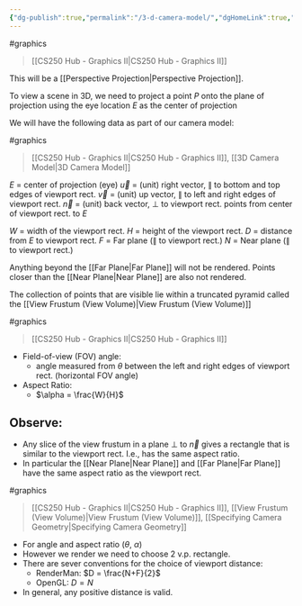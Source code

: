 ```yaml
---
{"dg-publish":true,"permalink":"/3-d-camera-model/","dgHomeLink":true,"dgPassFrontmatter":false,"dgShowLocalGraph":true}
---
```


#graphics 
> [[CS250 Hub - Graphics II|CS250 Hub - Graphics II]]

This will be a [[Perspective Projection|Perspective Projection]].

<style>
.container {font-family: sans-serif; text-align: center;}
.button-wrapper button {z-index: 1;height: 40px; width: 100px; margin: 10px;padding: 5px;}
.excalidraw .App-menu_top .buttonList { display: flex;}
.excalidraw-wrapper { height: 800px; margin: 50px; position: relative;}
:root[dir="ltr"] .excalidraw .layer-ui__wrapper .zen-mode-transition.App-menu_bottom--transition-left {transform: none;}
</style><script src="https://unpkg.com/react@17/umd/react.production.min.js"></script><script src="https://unpkg.com/react-dom@17/umd/react-dom.production.min.js"></script><script type="text/javascript" src="https://unpkg.com/@excalidraw/excalidraw@0.12.0/dist/excalidraw.production.min.js"></script><div id="3D_Camera_Model_2023-01-20_0938.55.excalidraw.md1"></div><script>(function(){const InitialData={"type":"excalidraw","version":2,"source":"https://excalidraw.com","elements":[{"type":"line","version":542,"versionNonce":421948715,"isDeleted":false,"id":"12QlB188bQ9v6uy6bTEeJ","fillStyle":"hachure","strokeWidth":1,"strokeStyle":"solid","roughness":1,"opacity":30,"angle":0,"x":68.800048828125,"y":-26.24378204345703,"strokeColor":"#495057","backgroundColor":"#868e96","width":341.98506538018296,"height":452.0000305175781,"seed":1278005669,"groupIds":[],"strokeSharpness":"sharp","boundElements":[],"updated":1674236473558,"link":null,"locked":false,"startBinding":null,"endBinding":null,"lastCommittedPoint":null,"startArrowhead":null,"endArrowhead":null,"points":[[0,0],[0,-256],[341.98506538018296,-164.36537790787534],[341.9850653801829,196.00003051757812],[0,0]]},{"type":"ellipse","version":89,"versionNonce":1273306437,"isDeleted":false,"id":"TaASRBtQgXSA4dvB15vyc","fillStyle":"hachure","strokeWidth":1,"strokeStyle":"solid","roughness":1,"opacity":100,"angle":0,"x":-206.65393647002657,"y":-100.92633731135612,"strokeColor":"#000000","backgroundColor":"#868e96","width":18.399993896484375,"height":18.399993896484375,"seed":1656009285,"groupIds":[],"strokeSharpness":"sharp","boundElements":[],"updated":1674236477128,"link":null,"locked":false},{"type":"line","version":102,"versionNonce":936742859,"isDeleted":false,"id":"JLJbGZFgndp_qwD83OG4J","fillStyle":"hachure","strokeWidth":1,"strokeStyle":"solid","roughness":1,"opacity":70,"angle":0,"x":-187.20001220703125,"y":-97.44376373291016,"strokeColor":"#364fc7","backgroundColor":"#868e96","width":336.04922241601776,"height":90.04411776347868,"seed":520707429,"groupIds":[],"strokeSharpness":"round","boundElements":[],"updated":1674236473558,"link":null,"locked":false,"startBinding":null,"endBinding":null,"lastCommittedPoint":null,"startArrowhead":null,"endArrowhead":null,"points":[[0,0],[336.04922241601776,-90.04411776347868]]},{"type":"line","version":90,"versionNonce":98854501,"isDeleted":false,"id":"xh3qUVZXeSztB4bXj6C4C","fillStyle":"hachure","strokeWidth":1,"strokeStyle":"dashed","roughness":1,"opacity":50,"angle":0,"x":151.99993896484378,"y":-190.24376678466797,"strokeColor":"#364fc7","backgroundColor":"#868e96","width":381.5945788436726,"height":102.24795923725651,"seed":1050692363,"groupIds":[],"strokeSharpness":"round","boundElements":[],"updated":1674236473558,"link":null,"locked":false,"startBinding":null,"endBinding":null,"lastCommittedPoint":null,"startArrowhead":null,"endArrowhead":null,"points":[[0,0],[381.5945788436726,-102.24795923725651]]},{"type":"ellipse","version":34,"versionNonce":96951915,"isDeleted":false,"id":"noJCQUPo0Nha2jBhniKsj","fillStyle":"solid","strokeWidth":1,"strokeStyle":"solid","roughness":1,"opacity":100,"angle":0,"x":141.60003662109375,"y":-199.8437728881836,"strokeColor":"#364fc7","backgroundColor":"#4c6ef5","width":20.000015258789062,"height":20.000015258789062,"seed":241646571,"groupIds":[],"strokeSharpness":"sharp","boundElements":[],"updated":1674236473558,"link":null,"locked":false},{"type":"text","version":89,"versionNonce":599019973,"isDeleted":false,"id":"EGJJiblx","fillStyle":"hachure","strokeWidth":1,"strokeStyle":"solid","roughness":1,"opacity":100,"angle":0,"x":130.5999755859375,"y":-224.8437728881836,"strokeColor":"#364fc7","backgroundColor":"#868e96","width":20,"height":25,"seed":2060425419,"groupIds":[],"strokeSharpness":"sharp","boundElements":[],"updated":1674236473558,"link":null,"locked":false,"fontSize":20,"fontFamily":1,"text":"P'","rawText":"P'","baseline":18,"textAlign":"left","verticalAlign":"top","containerId":null,"originalText":"P'"},{"type":"ellipse","version":47,"versionNonce":1573280011,"isDeleted":false,"id":"fIev5i_XOstAZPdsSOZYJ","fillStyle":"hachure","strokeWidth":1,"strokeStyle":"solid","roughness":1,"opacity":100,"angle":0,"x":527.2000732421875,"y":-305.4437942504883,"strokeColor":"#364fc7","backgroundColor":"#4c6ef5","width":20.800018310546875,"height":20.800018310546875,"seed":342979307,"groupIds":[],"strokeSharpness":"sharp","boundElements":[],"updated":1674236473558,"link":null,"locked":false},{"type":"text","version":4,"versionNonce":187683109,"isDeleted":false,"id":"zgAJm6Jc","fillStyle":"hachure","strokeWidth":1,"strokeStyle":"solid","roughness":1,"opacity":100,"angle":0,"x":546,"y":-334.84378814697266,"strokeColor":"#364fc7","backgroundColor":"#4c6ef5","width":15,"height":25,"seed":13593739,"groupIds":[],"strokeSharpness":"sharp","boundElements":[],"updated":1674236473558,"link":null,"locked":false,"fontSize":20,"fontFamily":1,"text":"P","rawText":"P","baseline":18,"textAlign":"left","verticalAlign":"top","containerId":null,"originalText":"P"},{"type":"text","version":41,"versionNonce":72854347,"isDeleted":false,"id":"bEhSzcjm","fillStyle":"hachure","strokeWidth":1,"strokeStyle":"solid","roughness":1,"opacity":100,"angle":0,"x":-218.7090469291361,"y":-127.95784675881694,"strokeColor":"#000000","backgroundColor":"#4c6ef5","width":15,"height":25,"seed":467082283,"groupIds":[],"strokeSharpness":"sharp","boundElements":[],"updated":1674236484129,"link":null,"locked":false,"fontSize":20,"fontFamily":1,"text":"E","rawText":"E","baseline":18,"textAlign":"left","verticalAlign":"top","containerId":null,"originalText":"E"},{"id":"KoBBtLrv2oQ8ixSKdW7e1","type":"arrow","x":126.03531455132168,"y":-397.78146001978905,"width":72.67585930776943,"height":105.2867735154847,"angle":0,"strokeColor":"#000000","backgroundColor":"#4c6ef5","fillStyle":"hachure","strokeWidth":1,"strokeStyle":"solid","roughness":1,"opacity":50,"groupIds":[],"strokeSharpness":"round","seed":1055574827,"version":91,"versionNonce":966121157,"isDeleted":false,"boundElements":null,"updated":1674236516060,"link":null,"locked":false,"points":[[0,0],[-72.67585930776943,50.31403320411164],[-54.04103087872386,105.2867735154847]],"lastCommittedPoint":[-54.04103087872386,105.2867735154847],"startBinding":{"elementId":"6EvRtpI4","focus":0.5336076285051589,"gap":1},"endBinding":null,"startArrowhead":null,"endArrowhead":"arrow"},{"id":"6EvRtpI4","type":"text","x":109.96271816228659,"y":-423.3198844678128,"width":191,"height":25,"angle":0,"strokeColor":"#000000","backgroundColor":"#4c6ef5","fillStyle":"hachure","strokeWidth":1,"strokeStyle":"solid","roughness":1,"opacity":50,"groupIds":[],"strokeSharpness":"sharp","seed":596989611,"version":53,"versionNonce":879469579,"isDeleted":false,"boundElements":[{"id":"KoBBtLrv2oQ8ixSKdW7e1","type":"arrow"}],"updated":1674236516060,"link":null,"locked":false,"text":"Plane of Projection","rawText":"Plane of Projection","fontSize":20,"fontFamily":1,"textAlign":"left","verticalAlign":"top","baseline":18,"containerId":null,"originalText":"Plane of Projection"},{"id":"_k4KDSYCFqc6HB-IrGbFU","type":"arrow","x":-189.82511262447588,"y":81.13360928081369,"width":44.72358112108657,"height":153.73733453962603,"angle":0,"strokeColor":"#000000","backgroundColor":"#4c6ef5","fillStyle":"hachure","strokeWidth":1,"strokeStyle":"solid","roughness":1,"opacity":50,"groupIds":[],"strokeSharpness":"round","seed":2016244043,"version":67,"versionNonce":712037451,"isDeleted":false,"boundElements":null,"updated":1674236534586,"link":null,"locked":false,"points":[[0,0],[44.72358112108657,-75.47104092038876],[9.317414214522842,-153.73733453962603]],"lastCommittedPoint":[9.317414214522842,-153.73733453962603],"startBinding":{"elementId":"Q7aSGZW7","focus":-0.2128231824524257,"gap":12.197131555285182},"endBinding":null,"startArrowhead":null,"endArrowhead":"arrow"},{"id":"Q7aSGZW7","type":"text","x":-281.60166396339395,"y":93.33074083609887,"width":200,"height":25,"angle":0,"strokeColor":"#000000","backgroundColor":"#4c6ef5","fillStyle":"hachure","strokeWidth":1,"strokeStyle":"solid","roughness":1,"opacity":50,"groupIds":[],"strokeSharpness":"sharp","seed":2010928037,"version":43,"versionNonce":284010981,"isDeleted":false,"boundElements":[{"id":"_k4KDSYCFqc6HB-IrGbFU","type":"arrow"}],"updated":1674236534586,"link":null,"locked":false,"text":"Center of projection","rawText":"Center of projection","fontSize":20,"fontFamily":1,"textAlign":"left","verticalAlign":"top","baseline":18,"containerId":null,"originalText":"Center of projection"}],"appState":{"theme":"light","viewBackgroundColor":"#ffffff","currentItemStrokeColor":"#000000","currentItemBackgroundColor":"#4c6ef5","currentItemFillStyle":"hachure","currentItemStrokeWidth":1,"currentItemStrokeStyle":"solid","currentItemRoughness":1,"currentItemOpacity":50,"currentItemFontFamily":1,"currentItemFontSize":20,"currentItemTextAlign":"left","currentItemStrokeSharpness":"sharp","currentItemStartArrowhead":null,"currentItemEndArrowhead":"arrow","currentItemLinearStrokeSharpness":"round","gridSize":null,"colorPalette":{}},"files":{}};InitialData.scrollToContent=true;App=()=>{const e=React.useRef(null),t=React.useRef(null),[n,i]=React.useState({width:void 0,height:void 0});return React.useEffect(()=>{i({width:t.current.getBoundingClientRect().width,height:t.current.getBoundingClientRect().height});const e=()=>{i({width:t.current.getBoundingClientRect().width,height:t.current.getBoundingClientRect().height})};return window.addEventListener("resize",e),()=>window.removeEventListener("resize",e)},[t]),React.createElement(React.Fragment,null,React.createElement("div",{className:"excalidraw-wrapper",ref:t},React.createElement(ExcalidrawLib.Excalidraw,{ref:e,width:n.width,height:n.height,initialData:InitialData,viewModeEnabled:!0,zenModeEnabled:!0,gridModeEnabled:!1})))},excalidrawWrapper=document.getElementById("3D_Camera_Model_2023-01-20_0938.55.excalidraw.md1");ReactDOM.render(React.createElement(App),excalidrawWrapper);})();</script>

To view a scene in 3D, we need to project a point $P$ onto the plane of projection using the eye location $E$ as the center of projection

We will have the following data as part of our camera model:

<div class="transclusion internal-embed is-loaded"><div class="markdown-embed">

<div class="markdown-embed-title">



</div>


#graphics 
> [[CS250 Hub - Graphics II|CS250 Hub - Graphics II]], [[3D Camera Model|3D Camera Model]]

<style>
.container {font-family: sans-serif; text-align: center;}
.button-wrapper button {z-index: 1;height: 40px; width: 100px; margin: 10px;padding: 5px;}
.excalidraw .App-menu_top .buttonList { display: flex;}
.excalidraw-wrapper { height: 800px; margin: 50px; position: relative;}
:root[dir="ltr"] .excalidraw .layer-ui__wrapper .zen-mode-transition.App-menu_bottom--transition-left {transform: none;}
</style><script src="https://unpkg.com/react@17/umd/react.production.min.js"></script><script src="https://unpkg.com/react-dom@17/umd/react-dom.production.min.js"></script><script type="text/javascript" src="https://unpkg.com/@excalidraw/excalidraw@0.12.0/dist/excalidraw.production.min.js"></script><div id="3D_Camera_Data_2023-01-20_0945.45.excalidraw.md1"></div><script>(function(){const InitialData={"type":"excalidraw","version":2,"source":"https://excalidraw.com","elements":[{"type":"line","version":1848,"versionNonce":149688555,"isDeleted":false,"id":"Dj_3G3KXmddU-7juGEVwh","fillStyle":"hachure","strokeWidth":1,"strokeStyle":"solid","roughness":1,"opacity":40,"angle":0,"x":-40.31833059653931,"y":49.07273291640931,"strokeColor":"#495057","backgroundColor":"#868e96","width":340.8948793909088,"height":557.9902765621121,"seed":189305899,"groupIds":[],"strokeSharpness":"sharp","boundElements":[],"updated":1674237230487,"link":null,"locked":false,"startBinding":null,"endBinding":null,"lastCommittedPoint":null,"startArrowhead":null,"endArrowhead":null,"points":[[0,0],[0,-280.9164752870149],[340.8948793909087,-84.10072490530882],[340.8948793909088,277.07380127509714],[0,0]]},{"type":"ellipse","version":242,"versionNonce":729302123,"isDeleted":false,"id":"fl5OxgTMwqS4IH6lX0QKo","fillStyle":"hachure","strokeWidth":1,"strokeStyle":"solid","roughness":1,"opacity":100,"angle":0,"x":-304.3531044883296,"y":5.011753573673332,"strokeColor":"#000000","backgroundColor":"#868e96","width":18.399993896484375,"height":18.399993896484375,"seed":442128389,"groupIds":[],"strokeSharpness":"sharp","boundElements":[],"updated":1674237093009,"link":null,"locked":false},{"type":"text","version":244,"versionNonce":443337669,"isDeleted":false,"id":"KgrwXGls","fillStyle":"hachure","strokeWidth":1,"strokeStyle":"solid","roughness":1,"opacity":100,"angle":0,"x":-310.8082088439235,"y":-18.019755873787517,"strokeColor":"#000000","backgroundColor":"#4c6ef5","width":15,"height":25,"seed":631482027,"groupIds":[],"strokeSharpness":"sharp","boundElements":[],"updated":1674237093009,"link":null,"locked":false,"fontSize":20,"fontFamily":1,"text":"E","rawText":"E","baseline":18,"textAlign":"left","verticalAlign":"top","containerId":null,"originalText":"E"},{"type":"line","version":241,"versionNonce":678067979,"isDeleted":false,"id":"El5NpuQH51H5zq-vmp5Tp","fillStyle":"hachure","strokeWidth":1,"strokeStyle":"dotted","roughness":1,"opacity":100,"angle":0,"x":-285.6000061035156,"y":14.556282043457031,"strokeColor":"#000000","backgroundColor":"transparent","width":389.6000061035156,"height":0,"seed":1480048741,"groupIds":[],"strokeSharpness":"round","boundElements":[],"updated":1674237093009,"link":null,"locked":false,"startBinding":null,"endBinding":null,"lastCommittedPoint":null,"startArrowhead":null,"endArrowhead":null,"points":[[0,0],[389.6000061035156,0]]},{"type":"arrow","version":89,"versionNonce":1221135141,"isDeleted":false,"id":"EsjYoHFDVrCzf94dBzz5d","fillStyle":"hachure","strokeWidth":2,"strokeStyle":"solid","roughness":1,"opacity":100,"angle":0,"x":99.20001220703125,"y":14.556251525878906,"strokeColor":"#000000","backgroundColor":"transparent","width":61.60003662109375,"height":0,"seed":2117035883,"groupIds":[],"strokeSharpness":"round","boundElements":[],"updated":1674237093009,"link":null,"locked":false,"startBinding":{"elementId":"aHr0g8QX","focus":-1.1232838935252818,"gap":9.909823404655057},"endBinding":{"elementId":"blu2QW8O","focus":2.4616674692887046,"gap":10.962506019665284},"lastCommittedPoint":null,"startArrowhead":null,"endArrowhead":"arrow","points":[[0,0],[-61.60003662109375,0]]},{"type":"arrow","version":49,"versionNonce":1283220907,"isDeleted":false,"id":"l_S1rlZHsdF8L-we8BCg6","fillStyle":"hachure","strokeWidth":2,"strokeStyle":"solid","roughness":1,"opacity":100,"angle":0,"x":99.20001220703125,"y":14.556251525878906,"strokeColor":"#000000","backgroundColor":"transparent","width":0,"height":71.19998168945312,"seed":1754858827,"groupIds":[],"strokeSharpness":"round","boundElements":[],"updated":1674237093010,"link":null,"locked":false,"startBinding":{"elementId":"aHr0g8QX","focus":-2.4156890578078656,"gap":9.909823404655057},"endBinding":null,"lastCommittedPoint":null,"startArrowhead":null,"endArrowhead":"arrow","points":[[0,0],[0,-71.19998168945312]]},{"type":"arrow","version":233,"versionNonce":338058885,"isDeleted":false,"id":"AyeV-BOqo4CHK73dEUeyK","fillStyle":"hachure","strokeWidth":2,"strokeStyle":"solid","roughness":1,"opacity":100,"angle":0,"x":101.5999755859375,"y":14.556251525878906,"strokeColor":"#000000","backgroundColor":"transparent","width":30.000015258789062,"height":30.000015258789062,"seed":577526539,"groupIds":[],"strokeSharpness":"round","boundElements":[],"updated":1674237093010,"link":null,"locked":false,"startBinding":{"elementId":"aHr0g8QX","focus":1.615644839530603,"gap":7.509860025748807},"endBinding":{"elementId":"zigCSyF0","focus":-0.5729926181751853,"gap":10.699932225102657},"lastCommittedPoint":null,"startArrowhead":null,"endArrowhead":"arrow","points":[[0,0],[30.000015258789062,30.000015258789062]]},{"type":"image","version":5,"versionNonce":1859680331,"isDeleted":false,"id":"kR18ZlwD","fillStyle":"hachure","strokeWidth":1,"strokeStyle":"solid","roughness":1,"opacity":100,"angle":0,"x":69.08107772353208,"y":-44.324970048713624,"strokeColor":"#000000","backgroundColor":"transparent","width":0,"height":17,"seed":46595,"groupIds":[],"strokeSharpness":"sharp","boundElements":[],"updated":1674237093010,"link":null,"locked":false,"status":"pending","fileId":"c9a01ceed11664c458b3c95a53d08366bcc7c316","scale":[1,1]},{"type":"image","version":96,"versionNonce":1665287653,"isDeleted":false,"id":"Mt0wBFPP","fillStyle":"hachure","strokeWidth":1,"strokeStyle":"solid","roughness":1,"opacity":100,"angle":0,"x":73.79990781104016,"y":-57.90620108802466,"strokeColor":"#000000","backgroundColor":"transparent","width":9,"height":16,"seed":20523,"groupIds":[],"strokeSharpness":"sharp","boundElements":[],"updated":1674237093010,"link":null,"locked":false,"status":"pending","fileId":"f91d008d8bfd71f6a050c235f278ff63a72ca7d3","scale":[1,1]},{"type":"image","version":5,"versionNonce":492386027,"isDeleted":false,"id":"QdHRpSSW","fillStyle":"hachure","strokeWidth":1,"strokeStyle":"solid","roughness":1,"opacity":100,"angle":0,"x":-21.700092188959843,"y":-329.40622397620825,"strokeColor":"#000000","backgroundColor":"transparent","width":0,"height":17,"seed":14944,"groupIds":[],"strokeSharpness":"sharp","boundElements":[],"updated":1674237093010,"link":null,"locked":false,"status":"pending","fileId":"4d588f74226ed3be34ce1cb5b3eed5b8cf1988f6","scale":[1,1]},{"type":"image","version":105,"versionNonce":1764376901,"isDeleted":false,"id":"blu2QW8O","fillStyle":"hachure","strokeWidth":1,"strokeStyle":"solid","roughness":1,"opacity":100,"angle":0,"x":33.799892552251094,"y":-11.406254493786378,"strokeColor":"#000000","backgroundColor":"transparent","width":11,"height":15,"seed":92262,"groupIds":[],"strokeSharpness":"sharp","boundElements":[{"id":"EsjYoHFDVrCzf94dBzz5d","type":"arrow"}],"updated":1674237093010,"link":null,"locked":false,"status":"pending","fileId":"2bf0e4d8a60dabf333e303f5412ed756565555dd","scale":[1,1]},{"type":"image","version":90,"versionNonce":1183392139,"isDeleted":false,"id":"zigCSyF0","fillStyle":"hachure","strokeWidth":1,"strokeStyle":"solid","roughness":1,"opacity":100,"angle":0,"x":142.29992306982922,"y":45.59379128258081,"strokeColor":"#000000","backgroundColor":"transparent","width":10,"height":15,"seed":97263,"groupIds":[],"strokeSharpness":"sharp","boundElements":[{"id":"AyeV-BOqo4CHK73dEUeyK","type":"arrow"}],"updated":1674237093010,"link":null,"locked":false,"status":"pending","fileId":"2447d91befa67ad26f5ec9342cd44453374e92fd","scale":[1,1]},{"type":"arrow","version":154,"versionNonce":456904869,"isDeleted":false,"id":"5boevIfwCrjmjIMKJNtnE","fillStyle":"hachure","strokeWidth":2,"strokeStyle":"solid","roughness":1,"opacity":100,"angle":0,"x":-309.3408243128039,"y":-212.2943389732095,"strokeColor":"#000000","backgroundColor":"transparent","width":397.6030009224402,"height":0,"seed":1984157323,"groupIds":[],"strokeSharpness":"round","boundElements":[],"updated":1674237093010,"link":null,"locked":false,"startBinding":null,"endBinding":null,"lastCommittedPoint":null,"startArrowhead":"bar","endArrowhead":"bar","points":[[0,0],[397.6030009224402,0]]},{"type":"image","version":113,"versionNonce":597866539,"isDeleted":false,"id":"92D9EJ6l","fillStyle":"hachure","strokeWidth":1,"strokeStyle":"solid","roughness":1,"opacity":100,"angle":0,"x":-132.9793907609768,"y":-246.0267275151918,"strokeColor":"#000000","backgroundColor":"transparent","width":15,"height":12,"seed":30346,"groupIds":[],"strokeSharpness":"sharp","boundElements":[],"updated":1674237093010,"link":null,"locked":false,"status":"pending","fileId":"283a2713d8d06df3a3c5b5abce68095009afbccb","scale":[1,1]},{"type":"arrow","version":183,"versionNonce":1730442245,"isDeleted":false,"id":"7t9RpMvhKxCdnlCIBmPfq","fillStyle":"hachure","strokeWidth":2,"strokeStyle":"solid","roughness":1,"opacity":100,"angle":0,"x":-53.48735646327327,"y":64.20479093196741,"strokeColor":"#000000","backgroundColor":"transparent","width":329.6818427231592,"height":285.87026371145436,"seed":1572057003,"groupIds":[],"strokeSharpness":"round","boundElements":[],"updated":1674237093010,"link":null,"locked":false,"startBinding":null,"endBinding":null,"lastCommittedPoint":null,"startArrowhead":"bar","endArrowhead":"bar","points":[[0,0],[329.6818427231592,285.87026371145436]]},{"type":"image","version":69,"versionNonce":1653635787,"isDeleted":false,"id":"A8dnR5FT","fillStyle":"hachure","strokeWidth":1,"strokeStyle":"solid","roughness":1,"opacity":100,"angle":0,"x":50.648776444497,"y":207.97327960387446,"strokeColor":"#000000","backgroundColor":"transparent","width":19,"height":13,"seed":5201,"groupIds":[],"strokeSharpness":"sharp","boundElements":[],"updated":1674237093010,"link":null,"locked":false,"status":"pending","fileId":"5c692bba408ed6c1236b38ae4480f14d33588a9c","scale":[1,1]},{"type":"arrow","version":87,"versionNonce":685878117,"isDeleted":false,"id":"RDQOABmooxD646Mc2f9yP","fillStyle":"hachure","strokeWidth":2,"strokeStyle":"solid","roughness":1,"opacity":100,"angle":0,"x":335.3399946689709,"y":325.97874259260027,"strokeColor":"#000000","backgroundColor":"transparent","width":0,"height":359.2546387096395,"seed":2057598603,"groupIds":[],"strokeSharpness":"round","boundElements":[],"updated":1674237093010,"link":null,"locked":false,"startBinding":null,"endBinding":null,"lastCommittedPoint":null,"startArrowhead":"bar","endArrowhead":"bar","points":[[0,0],[0,-359.2546387096395]]},{"type":"image","version":76,"versionNonce":267184491,"isDeleted":false,"id":"7c80EORY","fillStyle":"hachure","strokeWidth":1,"strokeStyle":"solid","roughness":1,"opacity":100,"angle":0,"x":358.8295370528658,"y":137.27953160550305,"strokeColor":"#000000","backgroundColor":"transparent","width":16,"height":12,"seed":29499,"groupIds":[],"strokeSharpness":"sharp","boundElements":[],"updated":1674237093010,"link":null,"locked":false,"status":"pending","fileId":"c8a0d9384eb061806957423b64c1dbf018a582d1","scale":[1,1]},{"type":"ellipse","version":51,"versionNonce":1623258821,"isDeleted":false,"id":"Z-DunZ3GzHVJ0_DHTG13X","fillStyle":"hachure","strokeWidth":2,"strokeStyle":"solid","roughness":1,"opacity":100,"angle":0,"x":95.33506096106203,"y":10.033124740885867,"strokeColor":"#000000","backgroundColor":"transparent","width":7.3769491409477865,"height":7.3769491409477865,"seed":1035836907,"groupIds":[],"strokeSharpness":"sharp","boundElements":[],"updated":1674237093010,"link":null,"locked":false},{"type":"image","version":48,"versionNonce":1090683915,"isDeleted":false,"id":"aHr0g8QX","fillStyle":"hachure","strokeWidth":1,"strokeStyle":"solid","roughness":1,"opacity":100,"angle":0,"x":109.10983561168631,"y":0.7549062179645745,"strokeColor":"#000000","backgroundColor":"transparent","width":14,"height":13,"seed":76807,"groupIds":[],"strokeSharpness":"sharp","boundElements":[{"id":"EsjYoHFDVrCzf94dBzz5d","type":"arrow"},{"id":"l_S1rlZHsdF8L-we8BCg6","type":"arrow"},{"id":"AyeV-BOqo4CHK73dEUeyK","type":"arrow"}],"updated":1674237093010,"link":null,"locked":false,"status":"pending","fileId":"02f95206eb56aba2b36e8bc7e7411a9d1eeed9c4","scale":[1,1]},{"type":"line","version":312,"versionNonce":694146597,"isDeleted":false,"id":"kzgH3Y-yZXnf0vGCghihG","fillStyle":"hachure","strokeWidth":2,"strokeStyle":"dotted","roughness":1,"opacity":30,"angle":0,"x":-294.59026870723585,"y":7.275108279185474,"strokeColor":"#c92a2a","backgroundColor":"transparent","width":361.2567478363393,"height":341.18690192866876,"seed":1710586859,"groupIds":[],"strokeSharpness":"round","boundElements":[],"updated":1674237093010,"link":null,"locked":false,"startBinding":null,"endBinding":null,"lastCommittedPoint":null,"startArrowhead":null,"endArrowhead":null,"points":[[0,0],[361.2567478363393,-341.18690192866876]]},{"type":"line","version":207,"versionNonce":2110507691,"isDeleted":false,"id":"p7VvcpKVqwjfAFgU4XVQZ","fillStyle":"hachure","strokeWidth":2,"strokeStyle":"dotted","roughness":1,"opacity":30,"angle":0,"x":-292.0815319875054,"y":13.546926153425034,"strokeColor":"#c92a2a","backgroundColor":"transparent","width":826.6256628150214,"height":70.24429320124136,"seed":658703115,"groupIds":[],"strokeSharpness":"round","boundElements":[],"updated":1674237093010,"link":null,"locked":false,"startBinding":null,"endBinding":null,"lastCommittedPoint":null,"startArrowhead":null,"endArrowhead":null,"points":[[0,0],[826.6256628150214,-70.24429320124136]]},{"type":"line","version":103,"versionNonce":1839974789,"isDeleted":false,"id":"MbnniNCEuknPPIeeJVsvE","fillStyle":"hachure","strokeWidth":2,"strokeStyle":"dotted","roughness":1,"opacity":30,"angle":0,"x":-293.33587642228406,"y":18.564399592885934,"strokeColor":"#c92a2a","backgroundColor":"transparent","width":788.9946598692376,"height":406.4137695406222,"seed":629618763,"groupIds":[],"strokeSharpness":"round","boundElements":[],"updated":1674237093010,"link":null,"locked":false,"startBinding":null,"endBinding":null,"lastCommittedPoint":null,"startArrowhead":null,"endArrowhead":null,"points":[[0,0],[788.9946598692376,406.4137695406222]]},{"type":"line","version":111,"versionNonce":1794325835,"isDeleted":false,"id":"ZaZZNyFRqBn10FGLrDTND","fillStyle":"hachure","strokeWidth":2,"strokeStyle":"dotted","roughness":1,"opacity":30,"angle":0,"x":-287.0640585480445,"y":17.310007307934256,"strokeColor":"#c92a2a","backgroundColor":"transparent","width":408.92255411052565,"height":53.937671998598944,"seed":2124259941,"groupIds":[],"strokeSharpness":"round","boundElements":[],"updated":1674237093010,"link":null,"locked":false,"startBinding":null,"endBinding":null,"lastCommittedPoint":null,"startArrowhead":null,"endArrowhead":null,"points":[[0,0],[408.92255411052565,53.937671998598944]]},{"type":"line","version":2508,"versionNonce":980440971,"isDeleted":false,"id":"tYi5lyW4bH7MQEoRWGSSa","fillStyle":"hachure","strokeWidth":0.5,"strokeStyle":"solid","roughness":1,"opacity":20,"angle":0,"x":99.55120718165892,"y":50.12506503979657,"strokeColor":"#5c940d","backgroundColor":"#82c91e","width":590.1473706303759,"height":930.3228014311662,"seed":1159094757,"groupIds":[],"strokeSharpness":"sharp","boundElements":[],"updated":1674237184653,"link":null,"locked":false,"startBinding":null,"endBinding":null,"lastCommittedPoint":null,"startArrowhead":null,"endArrowhead":null,"points":[[0,0],[5.684341886080802e-14,-458.11500543198827],[590.1473706303759,-122.78696391125521],[590.1473706303759,472.207795999178],[0,0]]},{"type":"arrow","version":286,"versionNonce":2025006091,"isDeleted":false,"id":"P4BinsjdPyrUPM4U31B6h","fillStyle":"hachure","strokeWidth":2,"strokeStyle":"solid","roughness":1,"opacity":100,"angle":0,"x":-314.22205599352674,"y":-263.36795832579116,"strokeColor":"#000000","backgroundColor":"transparent","width":679.9443837620013,"height":0,"seed":136944011,"groupIds":[],"strokeSharpness":"round","boundElements":[],"updated":1674237150259,"link":null,"locked":false,"startBinding":null,"endBinding":null,"lastCommittedPoint":null,"startArrowhead":"bar","endArrowhead":"bar","points":[[0,0],[679.9443837620013,0]]},{"id":"DShnyoEy","type":"image","x":9.173020698049697,"y":-291.01812621210377,"width":14,"height":12,"angle":0,"strokeColor":"#000000","backgroundColor":"transparent","fillStyle":"hachure","strokeWidth":1,"strokeStyle":"solid","roughness":1,"opacity":100,"strokeSharpness":"sharp","seed":40232,"version":76,"versionNonce":2046935653,"updated":1674237160873,"isDeleted":false,"groupIds":[],"boundElements":[],"link":null,"locked":false,"fileId":"9dde150f6df7db63f43674d711bca508c74ccce1","scale":[1,1]},{"type":"line","version":2187,"versionNonce":1792921349,"isDeleted":false,"id":"xSGF_gflDeWg6MGr5aF4R","fillStyle":"hachure","strokeWidth":0.5,"strokeStyle":"solid","roughness":1,"opacity":20,"angle":0,"x":-250.78107315666557,"y":23.213404371017532,"strokeColor":"#e67700","backgroundColor":"#fab005","width":77.79822201540263,"height":127.34321939941935,"seed":2081374341,"groupIds":[],"strokeSharpness":"sharp","boundElements":[],"updated":1674237216960,"link":null,"locked":false,"startBinding":null,"endBinding":null,"lastCommittedPoint":null,"startArrowhead":null,"endArrowhead":null,"points":[[0,0],[0,-64.11009268080659],[77.7982220154026,-19.193268257739646],[77.79822201540263,63.233126718612766],[0,0]]},{"type":"arrow","version":386,"versionNonce":1033642757,"isDeleted":false,"id":"HGXtZWqfz47uqXZ_9ryw3","fillStyle":"hachure","strokeWidth":2,"strokeStyle":"solid","roughness":1,"opacity":100,"angle":0,"x":-297.3781902087459,"y":-63.865112585182324,"strokeColor":"#000000","backgroundColor":"transparent","width":60.15689600853079,"height":0,"seed":581054667,"groupIds":[],"strokeSharpness":"round","boundElements":[],"updated":1674237198110,"link":null,"locked":false,"startBinding":null,"endBinding":null,"lastCommittedPoint":null,"startArrowhead":"bar","endArrowhead":"bar","points":[[0,0],[60.15689600853079,0]]},{"id":"rxKARxD8","type":"image","x":-277.77305139723455,"y":-91.98078963534195,"width":16,"height":12,"angle":0,"strokeColor":"#000000","backgroundColor":"transparent","fillStyle":"hachure","strokeWidth":1,"strokeStyle":"solid","roughness":1,"opacity":100,"strokeSharpness":"sharp","seed":16783,"version":45,"versionNonce":2043102757,"updated":1674237205747,"isDeleted":false,"groupIds":[],"boundElements":[],"link":null,"locked":false,"fileId":"4a53f775a9f741f77336d0a9e834391b68f53640","scale":[1,1]}],"appState":{"theme":"light","viewBackgroundColor":"#ffffff","currentItemStrokeColor":"#e67700","currentItemBackgroundColor":"#fab005","currentItemFillStyle":"hachure","currentItemStrokeWidth":1,"currentItemStrokeStyle":"dotted","currentItemRoughness":1,"currentItemOpacity":40,"currentItemFontFamily":1,"currentItemFontSize":20,"currentItemTextAlign":"left","currentItemStrokeSharpness":"sharp","currentItemStartArrowhead":"bar","currentItemEndArrowhead":"bar","currentItemLinearStrokeSharpness":"round","gridSize":null,"colorPalette":{}},"files":{}};InitialData.scrollToContent=true;App=()=>{const e=React.useRef(null),t=React.useRef(null),[n,i]=React.useState({width:void 0,height:void 0});return React.useEffect(()=>{i({width:t.current.getBoundingClientRect().width,height:t.current.getBoundingClientRect().height});const e=()=>{i({width:t.current.getBoundingClientRect().width,height:t.current.getBoundingClientRect().height})};return window.addEventListener("resize",e),()=>window.removeEventListener("resize",e)},[t]),React.createElement(React.Fragment,null,React.createElement("div",{className:"excalidraw-wrapper",ref:t},React.createElement(ExcalidrawLib.Excalidraw,{ref:e,width:n.width,height:n.height,initialData:InitialData,viewModeEnabled:!0,zenModeEnabled:!0,gridModeEnabled:!1})))},excalidrawWrapper=document.getElementById("3D_Camera_Data_2023-01-20_0945.45.excalidraw.md1");ReactDOM.render(React.createElement(App),excalidrawWrapper);})();</script>

$E$ = center of projection (eye)
$\vec{u}$ = (unit) right vector, $\parallel$ to bottom and top edges of viewport rect.
$\vec{v}$ = (unit) up vector, $\|$ to left and right edges of viewport rect.
$\vec{n}$ = (unit) back vector, $\perp$ to viewport rect. points from center of viewport rect. to $E$

$W$ = width of the viewport rect.
$H$ = height of the viewport rect.
$D$ = distance from $E$ to viewport rect.
$F$ = Far plane ($\|$ to viewport rect.)
$N$ = Near plane ($\|$ to viewport rect.)

</div></div>


Anything beyond the [[Far Plane|Far Plane]] will not be rendered. Points closer than the [[Near Plane|Near Plane]] are also not rendered.

The collection of points that are visible lie within a truncated pyramid called the [[View Frustum (View Volume)|View Frustum (View Volume)]]


<div class="transclusion internal-embed is-loaded"><div class="markdown-embed">

<div class="markdown-embed-title">



</div>

#graphics 
> [[CS250 Hub - Graphics II|CS250 Hub - Graphics II]]

- Field-of-view (FOV) angle: 
	- angle measured from $\theta$ between the left and right edges of viewport rect. (horizontal FOV angle)
- Aspect Ratio:
	- $\alpha = \frac{W}{H}$

<style>
.container {font-family: sans-serif; text-align: center;}
.button-wrapper button {z-index: 1;height: 40px; width: 100px; margin: 10px;padding: 5px;}
.excalidraw .App-menu_top .buttonList { display: flex;}
.excalidraw-wrapper { height: 800px; margin: 50px; position: relative;}
:root[dir="ltr"] .excalidraw .layer-ui__wrapper .zen-mode-transition.App-menu_bottom--transition-left {transform: none;}
</style><script src="https://unpkg.com/react@17/umd/react.production.min.js"></script><script src="https://unpkg.com/react-dom@17/umd/react-dom.production.min.js"></script><script type="text/javascript" src="https://unpkg.com/@excalidraw/excalidraw@0.12.0/dist/excalidraw.production.min.js"></script><div id="Specifying_Camera_Geometry_2023-01-24_0927.01.excalidraw.md1"></div><script>(function(){const InitialData={"type":"excalidraw","version":2,"source":"https://excalidraw.com","elements":[{"type":"line","version":184,"versionNonce":1308046549,"isDeleted":false,"id":"qxTO6Ghrs2LeMKfRT-vYa","fillStyle":"hachure","strokeWidth":2,"strokeStyle":"solid","roughness":0,"opacity":100,"angle":0,"x":13.60003662109375,"y":128.15942760825624,"strokeColor":"#1864ab","backgroundColor":"transparent","width":212.0989394601094,"height":367.3661393763848,"seed":1656663477,"groupIds":[],"strokeSharpness":"round","boundElements":[],"updated":1674581498167,"link":null,"locked":false,"startBinding":null,"endBinding":null,"lastCommittedPoint":null,"startArrowhead":null,"endArrowhead":null,"points":[[0,0],[-212.0989394601094,-367.3661393763848]]},{"type":"line","version":140,"versionNonce":400748283,"isDeleted":false,"id":"QVAn7C2OPbFl4WBDikQJQ","fillStyle":"hachure","strokeWidth":2,"strokeStyle":"solid","roughness":0,"opacity":100,"angle":0,"x":16,"y":129.75946422935,"strokeColor":"#1864ab","backgroundColor":"transparent","width":220.58407438243333,"height":382.0628241709269,"seed":1073513589,"groupIds":[],"strokeSharpness":"round","boundElements":[],"updated":1674581498167,"link":null,"locked":false,"startBinding":null,"endBinding":null,"lastCommittedPoint":null,"startArrowhead":null,"endArrowhead":null,"points":[[0,0],[220.58407438243333,-382.0628241709269]]},{"type":"line","version":85,"versionNonce":198558613,"isDeleted":false,"id":"C2pbzrYN6zYgWEzBKtF6F","fillStyle":"hachure","strokeWidth":2,"strokeStyle":"solid","roughness":0,"opacity":100,"angle":0,"x":-173.5999755859375,"y":-191.8437728881836,"strokeColor":"#1864ab","backgroundColor":"transparent","width":373.5999755859375,"height":0,"seed":587607765,"groupIds":[],"strokeSharpness":"round","boundElements":[],"updated":1674581504692,"link":null,"locked":false,"startBinding":null,"endBinding":null,"lastCommittedPoint":null,"startArrowhead":null,"endArrowhead":null,"points":[[0,0],[373.5999755859375,0]]},{"type":"line","version":91,"versionNonce":304083707,"isDeleted":false,"id":"47ixaQdVtZpXF6n2gCapA","fillStyle":"hachure","strokeWidth":2,"strokeStyle":"solid","roughness":0,"opacity":70,"angle":0,"x":14.587700338950299,"y":128.23215950501952,"strokeColor":"#c92a2a","backgroundColor":"transparent","width":1.9539925233402755e-14,"height":318.81795500604375,"seed":1450608283,"groupIds":[],"strokeSharpness":"round","boundElements":[],"updated":1674581465684,"link":null,"locked":false,"startBinding":null,"endBinding":null,"lastCommittedPoint":null,"startArrowhead":null,"endArrowhead":null,"points":[[0,0],[1.9539925233402755e-14,-318.81795500604375]]},{"type":"rectangle","version":53,"versionNonce":373886517,"isDeleted":false,"id":"ykmoO3to-S_Tlieo79GWG","fillStyle":"hachure","strokeWidth":2,"strokeStyle":"solid","roughness":0,"opacity":70,"angle":0,"x":15.14510839814102,"y":-191.7005372019426,"strokeColor":"#c92a2a","backgroundColor":"transparent","width":11.704846330507166,"height":11.704846330507166,"seed":1888213557,"groupIds":[],"strokeSharpness":"sharp","boundElements":[],"updated":1674581465684,"link":null,"locked":false},{"type":"line","version":168,"versionNonce":423484315,"isDeleted":false,"id":"Ms6TCO8mnSLA1VKaQvPOp","fillStyle":"hachure","strokeWidth":2,"strokeStyle":"solid","roughness":0,"opacity":100,"angle":0,"x":-6.592487658094797,"y":89.21598735155233,"strokeColor":"#000000","backgroundColor":"transparent","width":47.93415891614552,"height":16.72126371763602,"seed":1147697211,"groupIds":[],"strokeSharpness":"round","boundElements":[],"updated":1674581465684,"link":null,"locked":false,"startBinding":null,"endBinding":null,"lastCommittedPoint":null,"startArrowhead":null,"endArrowhead":null,"points":[[0,0],[6.13110593271665,-10.590072736390368],[22.8523271260882,-16.721221193371548],[40.13095637865024,-12.2622118654333],[47.93415891614552,0.00004252426447237667]]},{"type":"image","version":87,"versionNonce":114524053,"isDeleted":false,"id":"avlidfMe","fillStyle":"hachure","strokeWidth":1,"strokeStyle":"solid","roughness":1,"opacity":100,"angle":0,"x":-1.8139060655450976,"y":51.0545249488643,"strokeColor":"#000000","backgroundColor":"transparent","width":8,"height":13,"seed":19963,"groupIds":[],"strokeSharpness":"sharp","boundElements":[],"updated":1674581465684,"link":null,"locked":false,"status":"pending","fileId":"1f56ebbc0475f84c6243be5b369494e86700acc6","scale":[1,1]},{"type":"line","version":102,"versionNonce":567652411,"isDeleted":false,"id":"QG5_gJPrkCzbzjfEIr5F4","fillStyle":"hachure","strokeWidth":2,"strokeStyle":"solid","roughness":0,"opacity":40,"angle":0,"x":15.702431408802795,"y":59.675188757821275,"strokeColor":"#c92a2a","backgroundColor":"transparent","width":34.55721598085984,"height":10.590072736390368,"seed":490128981,"groupIds":[],"strokeSharpness":"round","boundElements":[],"updated":1674581465684,"link":null,"locked":false,"startBinding":null,"endBinding":null,"lastCommittedPoint":null,"startArrowhead":null,"endArrowhead":null,"points":[[0,0],[19.508091392266692,0.5573655349261912],[34.55721598085984,10.590072736390368]]},{"type":"image","version":95,"versionNonce":1405666549,"isDeleted":false,"id":"sOHo2GhA","fillStyle":"hachure","strokeWidth":1,"strokeStyle":"solid","roughness":1,"opacity":60,"angle":0,"x":25.41544904435773,"y":13.415348886013078,"strokeColor":"#000000","backgroundColor":"transparent","width":26,"height":37,"seed":5164,"groupIds":[],"strokeSharpness":"sharp","boundElements":[],"updated":1674581465684,"link":null,"locked":false,"status":"pending","fileId":"131d26283786733b73e3de40f48a42f3137729cd","scale":[1,1]},{"type":"arrow","version":74,"versionNonce":1036644571,"isDeleted":false,"id":"4qXHsbCmdnls3kEqrkA9u","fillStyle":"hachure","strokeWidth":2,"strokeStyle":"solid","roughness":0,"opacity":100,"angle":0,"x":-173.79377244551307,"y":-219.7606133384321,"strokeColor":"#000000","backgroundColor":"transparent","width":376.79530956589196,"height":0,"seed":1647791509,"groupIds":[],"strokeSharpness":"round","boundElements":[],"updated":1674581465685,"link":null,"locked":false,"startBinding":null,"endBinding":null,"lastCommittedPoint":null,"startArrowhead":"bar","endArrowhead":"bar","points":[[0,0],[376.79530956589196,0]]},{"type":"text","version":7,"versionNonce":1353604693,"isDeleted":false,"id":"NWqu5xiW","fillStyle":"hachure","strokeWidth":2,"strokeStyle":"solid","roughness":0,"opacity":100,"angle":0,"x":10.190953938120401,"y":-252.0132916770118,"strokeColor":"#000000","backgroundColor":"transparent","width":17,"height":25,"seed":1351906971,"groupIds":[],"strokeSharpness":"sharp","boundElements":[],"updated":1674581465685,"link":null,"locked":false,"fontSize":20,"fontFamily":1,"text":"W","rawText":"W","baseline":18,"textAlign":"left","verticalAlign":"top","containerId":null,"originalText":"W"},{"type":"arrow","version":109,"versionNonce":514661755,"isDeleted":false,"id":"fMus9sOgKH6KoZ_ESz1K7","fillStyle":"hachure","strokeWidth":2,"strokeStyle":"solid","roughness":0,"opacity":100,"angle":0,"x":-187.37198179923888,"y":-189.88854240088367,"strokeColor":"#000000","backgroundColor":"transparent","width":0,"height":331.3083030512346,"seed":1394972795,"groupIds":[],"strokeSharpness":"round","boundElements":[],"updated":1674581465685,"link":null,"locked":false,"startBinding":null,"endBinding":null,"lastCommittedPoint":null,"startArrowhead":"bar","endArrowhead":"bar","points":[[0,0],[0,331.3083030512346]]},{"type":"text","version":17,"versionNonce":1146735541,"isDeleted":false,"id":"1C5lt8uw","fillStyle":"hachure","strokeWidth":2,"strokeStyle":"solid","roughness":0,"opacity":100,"angle":0,"x":-222.33588124443457,"y":-39.34460839298413,"strokeColor":"#000000","backgroundColor":"transparent","width":18,"height":25,"seed":2088015605,"groupIds":[],"strokeSharpness":"sharp","boundElements":[],"updated":1674581465685,"link":null,"locked":false,"fontSize":20,"fontFamily":1,"text":"D","rawText":"D","baseline":18,"textAlign":"left","verticalAlign":"top","containerId":null,"originalText":"D"},{"type":"ellipse","version":30,"versionNonce":532788763,"isDeleted":false,"id":"hMUQkDBzpoC1xwznENvlK","fillStyle":"hachure","strokeWidth":2,"strokeStyle":"solid","roughness":0,"opacity":100,"angle":0,"x":10.190953938120401,"y":126.48375107995577,"strokeColor":"#000000","backgroundColor":"#868e96","width":10.183657015294386,"height":10.183657015294386,"seed":881494869,"groupIds":[],"strokeSharpness":"sharp","boundElements":[],"updated":1674581465685,"link":null,"locked":false},{"type":"arrow","version":104,"versionNonce":2129693973,"isDeleted":false,"id":"5ojiGNQa8k8Un4dfwrEGZ","fillStyle":"hachure","strokeWidth":2,"strokeStyle":"solid","roughness":0,"opacity":100,"angle":0,"x":17.65895872331805,"y":130.55720352672188,"strokeColor":"#000000","backgroundColor":"#868e96","width":40.73462806117743,"height":0,"seed":976798261,"groupIds":[],"strokeSharpness":"round","boundElements":[],"updated":1674581465685,"link":null,"locked":false,"startBinding":{"elementId":"aDpBrgfP","focus":-0.4888163654822664,"gap":9.13328573961087},"endBinding":{"elementId":"8iuT6CtJ","focus":-0.16336006879324336,"gap":9.766271594122031},"lastCommittedPoint":null,"startArrowhead":null,"endArrowhead":"triangle","points":[[0,0],[40.73462806117743,0]]},{"type":"image","version":148,"versionNonce":268057275,"isDeleted":false,"id":"8iuT6CtJ","fillStyle":"hachure","strokeWidth":1,"strokeStyle":"solid","roughness":1,"opacity":100,"angle":0,"x":68.15985837861751,"y":121.83200301077255,"strokeColor":"#000000","backgroundColor":"transparent","width":10,"height":15,"seed":73649,"groupIds":[],"strokeSharpness":"sharp","boundElements":[{"id":"5ojiGNQa8k8Un4dfwrEGZ","type":"arrow"}],"updated":1674581465685,"link":null,"locked":false,"status":"pending","fileId":"47a9c77886b17bb78d1cba76ac30ced78a1f1461","scale":[1,1]},{"type":"arrow","version":64,"versionNonce":803742325,"isDeleted":false,"id":"oGsG0Qm-8jBq-NmoEuG2-","fillStyle":"hachure","strokeWidth":2,"strokeStyle":"solid","roughness":0,"opacity":100,"angle":0,"x":17.65895872331805,"y":137.3463082035849,"strokeColor":"#000000","backgroundColor":"#868e96","width":0,"height":43.45028029127428,"seed":868451893,"groupIds":[],"strokeSharpness":"round","boundElements":[],"updated":1674581465685,"link":null,"locked":false,"startBinding":{"elementId":"aDpBrgfP","focus":-2.2177714319481154,"gap":9.13328573961087},"endBinding":null,"lastCommittedPoint":null,"startArrowhead":null,"endArrowhead":"triangle","points":[[0,0],[0,43.45028029127428]]},{"type":"image","version":100,"versionNonce":1006185307,"isDeleted":false,"id":"FrnXSc1n","fillStyle":"hachure","strokeWidth":1,"strokeStyle":"solid","roughness":1,"opacity":100,"angle":0,"x":33.71438679106109,"y":174.10808830391386,"strokeColor":"#000000","backgroundColor":"transparent","width":11,"height":15,"seed":4531,"groupIds":[],"strokeSharpness":"sharp","boundElements":[],"updated":1674581465685,"link":null,"locked":false,"status":"pending","fileId":"cc97889afa2102233fcae29abd296d4d90208b97","scale":[1,1]},{"type":"text","version":106,"versionNonce":2080771029,"isDeleted":false,"id":"aDpBrgfP","fillStyle":"hachure","strokeWidth":2,"strokeStyle":"solid","roughness":0,"opacity":100,"angle":0,"x":-6.474327016292818,"y":124.16740809525021,"strokeColor":"#000000","backgroundColor":"#868e96","width":15,"height":25,"seed":214049109,"groupIds":[],"strokeSharpness":"sharp","boundElements":[{"id":"5ojiGNQa8k8Un4dfwrEGZ","type":"arrow"},{"id":"oGsG0Qm-8jBq-NmoEuG2-","type":"arrow"}],"updated":1674581465685,"link":null,"locked":false,"fontSize":20,"fontFamily":1,"text":"E","rawText":"E","baseline":18,"textAlign":"left","verticalAlign":"top","containerId":null,"originalText":"E"},{"type":"arrow","version":92,"versionNonce":206063643,"isDeleted":false,"id":"SaLiCyuPh3X1K9myqE9_8","fillStyle":"hachure","strokeWidth":2,"strokeStyle":"solid","roughness":0,"opacity":100,"angle":0,"x":211.827393919004,"y":-125.39204797068578,"strokeColor":"#000000","backgroundColor":"#868e96","width":120.84608396686315,"height":53.6339373065687,"seed":1398786357,"groupIds":[],"strokeSharpness":"round","boundElements":[],"updated":1674581476121,"link":null,"locked":false,"startBinding":{"elementId":"EgYpKBrO","focus":-0.028961262203771272,"gap":5.431200866677273},"endBinding":null,"lastCommittedPoint":null,"startArrowhead":null,"endArrowhead":"triangle","points":[[0,0],[-96.40526569275016,-5.431304460193587],[-120.84608396686315,-53.6339373065687]]},{"type":"text","version":58,"versionNonce":1901337365,"isDeleted":false,"id":"EgYpKBrO","fillStyle":"hachure","strokeWidth":2,"strokeStyle":"solid","roughness":0,"opacity":100,"angle":0,"x":217.25859478568128,"y":-148.64918333112536,"strokeColor":"#000000","backgroundColor":"#868e96","width":79,"height":50,"seed":344698325,"groupIds":[],"strokeSharpness":"sharp","boundElements":[{"id":"SaLiCyuPh3X1K9myqE9_8","type":"arrow"}],"updated":1674581476121,"link":null,"locked":false,"fontSize":20,"fontFamily":1,"text":"Viewport\nRect.","rawText":"Viewport\nRect.","baseline":43,"textAlign":"left","verticalAlign":"top","containerId":null,"originalText":"Viewport\nRect."},{"type":"arrow","version":158,"versionNonce":74022619,"isDeleted":false,"id":"U2UvOiP0qCPOVVXbG897p","fillStyle":"hachure","strokeWidth":2,"strokeStyle":"solid","roughness":0,"opacity":40,"angle":0,"x":21.800532067161498,"y":-288.1243290302641,"strokeColor":"#c92a2a","backgroundColor":"#868e96","width":181.95500572105846,"height":0,"seed":1693426261,"groupIds":[],"strokeSharpness":"round","boundElements":[],"updated":1674581527206,"link":null,"locked":false,"startBinding":null,"endBinding":null,"lastCommittedPoint":null,"startArrowhead":"bar","endArrowhead":"bar","points":[[0,0],[181.95500572105846,0]]},{"type":"text","version":36,"versionNonce":1911007861,"isDeleted":false,"id":"zt2EhNTF","fillStyle":"hachure","strokeWidth":2,"strokeStyle":"solid","roughness":0,"opacity":40,"angle":0,"x":92.19979875850402,"y":-326.7280984392696,"strokeColor":"#c92a2a","backgroundColor":"#868e96","width":39,"height":25,"seed":921165237,"groupIds":[],"strokeSharpness":"sharp","boundElements":[],"updated":1674581531275,"link":null,"locked":false,"fontSize":20,"fontFamily":1,"text":"w/2","rawText":"w/2","baseline":18,"textAlign":"left","verticalAlign":"top","containerId":null,"originalText":"w/2"},{"id":"06-jK544HemvlRVaMRE9h","type":"arrow","x":15.30218228878391,"y":-269.35116094774423,"width":0,"height":76.53662764179228,"angle":0,"strokeColor":"#087f5b","backgroundColor":"#868e96","fillStyle":"hachure","strokeWidth":2,"strokeStyle":"solid","roughness":0,"opacity":90,"groupIds":[],"strokeSharpness":"round","seed":1691653077,"version":65,"versionNonce":952299675,"isDeleted":false,"boundElements":null,"updated":1674581568302,"link":null,"locked":false,"points":[[0,0],[0,-76.53662764179228]],"lastCommittedPoint":null,"startBinding":null,"endBinding":{"elementId":"wl8Nxg4w","focus":-1.5162963049727296,"gap":12.242321399470768},"startArrowhead":null,"endArrowhead":"triangle"},{"id":"wl8Nxg4w","type":"image","x":9.011441526352087,"y":-378.1301099890073,"width":5,"height":20,"angle":0,"strokeColor":"#000000","backgroundColor":"transparent","fillStyle":"hachure","strokeWidth":1,"strokeStyle":"solid","roughness":1,"opacity":100,"strokeSharpness":"sharp","seed":91251,"version":62,"versionNonce":1570126485,"updated":1674581568302,"isDeleted":false,"groupIds":[],"boundElements":[{"id":"06-jK544HemvlRVaMRE9h","type":"arrow"}],"link":null,"locked":false,"fileId":"62f431eb83944fc877ba5640d8e1183ab3a22244","scale":[1,1]}],"appState":{"theme":"light","viewBackgroundColor":"#ffffff","currentItemStrokeColor":"#087f5b","currentItemBackgroundColor":"#868e96","currentItemFillStyle":"hachure","currentItemStrokeWidth":2,"currentItemStrokeStyle":"solid","currentItemRoughness":0,"currentItemOpacity":90,"currentItemFontFamily":1,"currentItemFontSize":20,"currentItemTextAlign":"left","currentItemStrokeSharpness":"sharp","currentItemStartArrowhead":null,"currentItemEndArrowhead":"triangle","currentItemLinearStrokeSharpness":"round","gridSize":null,"colorPalette":{}},"files":{}};InitialData.scrollToContent=true;App=()=>{const e=React.useRef(null),t=React.useRef(null),[n,i]=React.useState({width:void 0,height:void 0});return React.useEffect(()=>{i({width:t.current.getBoundingClientRect().width,height:t.current.getBoundingClientRect().height});const e=()=>{i({width:t.current.getBoundingClientRect().width,height:t.current.getBoundingClientRect().height})};return window.addEventListener("resize",e),()=>window.removeEventListener("resize",e)},[t]),React.createElement(React.Fragment,null,React.createElement("div",{className:"excalidraw-wrapper",ref:t},React.createElement(ExcalidrawLib.Excalidraw,{ref:e,width:n.width,height:n.height,initialData:InitialData,viewModeEnabled:!0,zenModeEnabled:!0,gridModeEnabled:!1})))},excalidrawWrapper=document.getElementById("Specifying_Camera_Geometry_2023-01-24_0927.01.excalidraw.md1");ReactDOM.render(React.createElement(App),excalidrawWrapper);})();</script>

## Observe:
- Any slice of the view frustum in a plane $\perp$ to $\vec{n}$ gives a rectangle that is similar to the viewport rect. I.e., has the same aspect ratio.
- In particular the [[Near Plane|Near Plane]] and [[Far Plane|Far Plane]] have the same aspect ratio as the viewport rect.


<div class="transclusion internal-embed is-loaded"><div class="markdown-embed">

<div class="markdown-embed-title">



</div>

#graphics 
> [[CS250 Hub - Graphics II|CS250 Hub - Graphics II]], [[View Frustum (View Volume)|View Frustum (View Volume)]], [[Specifying Camera Geometry|Specifying Camera Geometry]]

- For angle and aspect ratio ($\theta$, $\alpha$)
- However we render we need to choose 2 v.p. rectangle.
- There are sever conventions for the choice of viewport distance:
	- RenderMan: $D = \frac{N+F}{2}$
	- OpenGL: $D=N$
- In general, any positive distance is valid.

</div></div>


</div></div>
